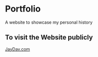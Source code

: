 # Portfolio
A website to showcase my personal history
<h2>To visit the Website publicly</h2>
<a href="https://jaydav.com" target="_blank">JayDav.com</a>
